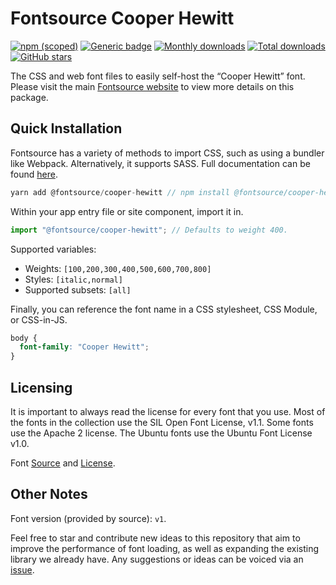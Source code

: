 # Fontsource Cooper Hewitt

[![npm (scoped)](https://img.shields.io/npm/v/@fontsource/cooper-hewitt?color=brightgreen)](https://www.npmjs.com/package/@fontsource/cooper-hewitt) [![Generic badge](https://img.shields.io/badge/fontsource-passing-brightgreen)](https://github.com/fontsource/fontsource) [![Monthly downloads](https://badgen.net/npm/dm/@fontsource/cooper-hewitt)](https://github.com/fontsource/fontsource) [![Total downloads](https://badgen.net/npm/dt/@fontsource/cooper-hewitt)](https://github.com/fontsource/fontsource) [![GitHub stars](https://img.shields.io/github/stars/fontsource/fontsource.svg?style=social&label=Star)](https://github.com/fontsource/fontsource/stargazers)

The CSS and web font files to easily self-host the “Cooper Hewitt” font. Please visit the main [Fontsource website](https://fontsource.org/fonts/cooper-hewitt) to view more details on this package.

## Quick Installation

Fontsource has a variety of methods to import CSS, such as using a bundler like Webpack. Alternatively, it supports SASS. Full documentation can be found [here](https://fontsource.org/docs/introduction).

```javascript
yarn add @fontsource/cooper-hewitt // npm install @fontsource/cooper-hewitt
```

Within your app entry file or site component, import it in.

```javascript
import "@fontsource/cooper-hewitt"; // Defaults to weight 400.
```

Supported variables:

- Weights: `[100,200,300,400,500,600,700,800]`
- Styles: `[italic,normal]`
- Supported subsets: `[all]`

Finally, you can reference the font name in a CSS stylesheet, CSS Module, or CSS-in-JS.

```css
body {
  font-family: "Cooper Hewitt";
}
```

## Licensing

It is important to always read the license for every font that you use.
Most of the fonts in the collection use the SIL Open Font License, v1.1. Some fonts use the Apache 2 license. The Ubuntu fonts use the Ubuntu Font License v1.0.

Font [Source](https://www.cooperhewitt.org/open-source-at-cooper-hewitt/cooper-hewitt-the-typeface-by-chester-jenkins/) and [License](https://github.com/cooperhewitt/cooperhewitt-typeface/blob/master/files/-OFL-FAQ.txt).

## Other Notes

Font version (provided by source): `v1`.

Feel free to star and contribute new ideas to this repository that aim to improve the performance of font loading, as well as expanding the existing library we already have. Any suggestions or ideas can be voiced via an [issue](https://github.com/fontsource/fontsource/issues).

